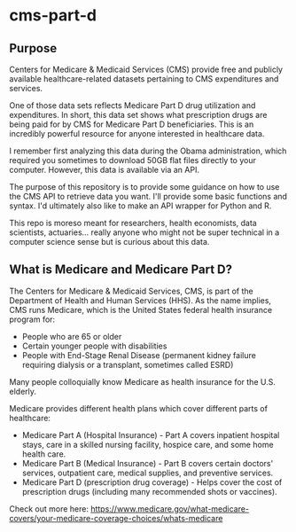 # cms-part-d

##  Purpose

Centers for Medicare & Medicaid Services (CMS) provide free and publicly available healthcare-related datasets pertaining to CMS expenditures and services.

One of those data sets reflects Medicare Part D drug utilization and expenditures.  In short, this data set shows what prescription drugs are being paid for by CMS for Medicare Part D beneficiaries.  This is an incredibly powerful resource for anyone interested in healthcare data.

I remember first analyzing this data during the Obama administration, which required you sometimes to download 50GB flat files directly to your computer.  However, this data is available via an API.

The purpose of this repository is to provide some guidance on how to use the CMS API to retrieve data you want.  I'll provide some basic functions and syntax.  I'd ultimately also like to make an API wrapper for Python and R.

This repo is moreso meant for researchers, health economists, data scientists, actuaries... really anyone who might not be super technical in a computer science sense but is curious about this data.

## What is Medicare and Medicare Part D?

The Centers for Medicare & Medicaid Services, CMS, is part of the Department of Health and Human Services (HHS). As the name implies, CMS runs Medicare, which is the United States federal health insurance program for:

* People who are 65 or older
* Certain younger people with disabilities
* People with End-Stage Renal Disease (permanent kidney failure requiring dialysis or a transplant, sometimes called ESRD)

Many people colloquially know Medicare as health insurance for the U.S. elderly.

Medicare provides different health plans which cover different parts of healthcare:

*  Medicare Part A (Hospital Insurance) - Part A covers inpatient hospital stays, care in a skilled nursing facility, hospice care, and some home health care.
*  Medicare Part B (Medical Insurance) - Part B covers certain doctors' services, outpatient care, medical supplies, and preventive services.
*  Medicare Part D (prescription drug coverage) - Helps cover the cost of prescription drugs (including many recommended shots or vaccines).

Check out more here: https://www.medicare.gov/what-medicare-covers/your-medicare-coverage-choices/whats-medicare